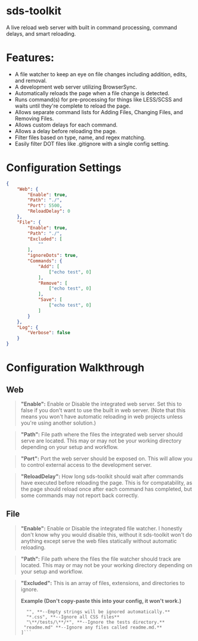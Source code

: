 # sds-toolkit

A live reload web server with built in command processing, command delays, and smart reloading.

# Features:

 - A file watcher to keep an eye on file changes including addition, edits, and removal.
 - A development web server utilizing BrowserSync.
 - Automatically reloads the page when a file change is detected.
 - Runs command(s) for pre-processing for things like LESS/SCSS and waits until they're complete to reload the page.
 - Allows separate command lists for Adding Files, Changing Files, and Removing Files.
 - Allows custom delays for each command.
 - Allows a delay before reloading the page.
 - Filter files based on type, name, and regex matching.
 - Easily filter DOT files like .gitignore with a single config setting.


# Configuration Settings


```json
{
    "Web": {
        "Enable": true,
        "Path": "./",
        "Port": 5500,
        "ReloadDelay": 0
    },
    "File": {
        "Enable": true,
        "Path": "./",
        "Excluded": [
            ""
        ],
        "ignoreDots": true,
        "Commands": {
            "Add": [
                ["echo test", 0]
            ],
            "Remove": [
                ["echo test", 0]
            ],
            "Save": [
                ["echo test", 0]
            ]
        }
    },
    "Log": {
        "Verbose": false
    }
}
```

# Configuration Walkthrough

**Web**
---

> **"Enable":**
> Enable or Disable the integrated web server. Set this to false if you don't want to use the built in web server. (Note that this means you won't have automatic reloading in web projects unless you're using another solution.)

> **"Path":**
> File path where the files the integrated web server should serve are located. This may or may not be your working directory depending on your setup and workflow.

> **"Port":**
> Port the web server should be exposed on. This will allow you to control external access to the development server.

> **"ReloadDelay":**
> How long sds-toolkit should wait after commands have executed before reloading the page. This is for compatability, as the page should reload once after each command has completed, but some commands may not report back correctly.

**File**
---

> **"Enable":**
> Enable or Disable the integrated file watcher. I honestly don't know why you would disable this, without it sds-toolkit won't do anything except serve the web files statically without automatic reloading.

> **"Path":**
> File path where the files the file watcher should track are located. This may or may not be your working directory depending on your setup and workflow.

> **"Excluded":**
> This is an array of files, extensions, and directories to ignore.
> 
> **Example (Don't copy-paste this into your config, it won't work.)**
> ```[
>   "", **--Empty strings will be ignored automatically.**
>   "*.css", **--Ignore all CSS files**
>   "\**/tests/\**/*", **--Ignore the tests directory.**
>  "readme.md" **--Ignore any files called readme.md.**
> ]```